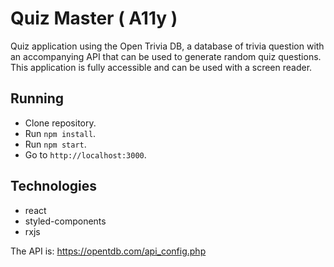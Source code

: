 # Quiz Master ( A11y )
Quiz application using the Open Trivia DB, a database of trivia question with an accompanying API that can be used to generate random quiz questions.<br/>
This application is fully accessible and can be used with a screen reader.<br/>

## Running
- Clone repository.
- Run `npm install`.
- Run `npm start`.
- Go to `http://localhost:3000`.

## Technologies
* react
* styled-components
* rxjs

The API is: https://opentdb.com/api_config.php
